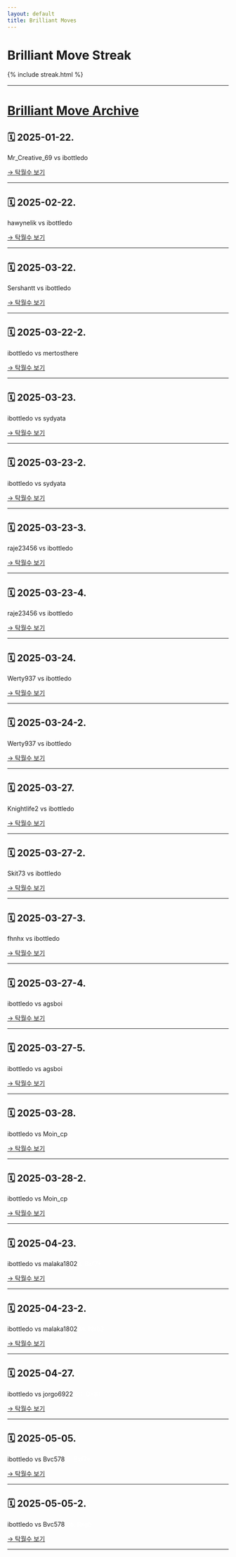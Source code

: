 ```yaml
---
layout: default
title: Brilliant Moves
---
```


<h1>Brilliant Move Streak</h1>
<div>
  {% include streak.html %}
</div>

<div style="margin-top: 16px;"></div>

---

# [Brilliant Move Archive](https://github.com/ibottledo/RecordMyBrilliancy/tree/main)

## 🗓 2025-01-22.
Mr_Creative_69 vs ibottledo

[→ 탁월수 보기](_posts/2025-01-22-brilliant.md)

---

## 🗓 2025-02-22.
hawynelik vs ibottledo

[→ 탁월수 보기](_posts/2025-02-22-brilliant.md)

---

## 🗓 2025-03-22.
Sershantt vs ibottledo

[→ 탁월수 보기](_posts/2025-03-22-brilliant.md)

---

## 🗓 2025-03-22-2.
ibottledo vs mertosthere

[→ 탁월수 보기](_posts/2025-03-22-brilliant-2.md)

---

## 🗓 2025-03-23.
ibottledo vs sydyata

[→ 탁월수 보기](_posts/2025-03-23-brilliant.md)

---

## 🗓 2025-03-23-2.
ibottledo vs sydyata

[→ 탁월수 보기](_posts/2025-03-23-brilliant-2.md)

---

## 🗓 2025-03-23-3.
raje23456 vs ibottledo

[→ 탁월수 보기](_posts/2025-03-23-brilliant-3.md)

---

## 🗓 2025-03-23-4.
raje23456 vs ibottledo

[→ 탁월수 보기](_posts/2025-03-23-brilliant-4.md)

---

## 🗓 2025-03-24.
Werty937 vs ibottledo

[→ 탁월수 보기](_posts/2025-03-24-brilliant.md)

---

## 🗓 2025-03-24-2.
Werty937 vs ibottledo

[→ 탁월수 보기](_posts/2025-03-24-brilliant-2.md)

---

## 🗓 2025-03-27.
Knightlife2 vs ibottledo

[→ 탁월수 보기](_posts/2025-03-27-brilliant.md)

---

## 🗓 2025-03-27-2.
Skit73 vs ibottledo

[→ 탁월수 보기](_posts/2025-03-27-brilliant-2.md)

---

## 🗓 2025-03-27-3.
fhnhx vs ibottledo

[→ 탁월수 보기](_posts/2025-03-27-brilliant-3.md)

---

## 🗓 2025-03-27-4.
ibottledo vs agsboi

[→ 탁월수 보기](_posts/2025-03-27-brilliant-4.md)

---

## 🗓 2025-03-27-5.
ibottledo vs agsboi

[→ 탁월수 보기](_posts/2025-03-27-brilliant-5.md)

---

## 🗓 2025-03-28.
ibottledo vs Moin_cp

[→ 탁월수 보기](_posts/2025-03-28-brilliant.md)

---

## 🗓 2025-03-28-2.
ibottledo vs Moin_cp

[→ 탁월수 보기](_posts/2025-03-28-brilliant-2.md)

---

## 🗓 2025-04-23.
ibottledo vs malaka1802<span style="color:#FFFFFF">6. Bxf7+</span>

[→ 탁월수 보기](_posts/2025-04-23-brilliant.md)

---

## 🗓 2025-04-23-2.
ibottledo vs malaka1802<span style="color:#FFFFFF">34. Nxb3</span>

[→ 탁월수 보기](_posts/2025-04-23-brilliant-2.md)

---

## 🗓 2025-04-27.
ibottledo vs jorgo6922<span style="color:#FFFFFF"> 23. Qe8+</span>

[→ 탁월수 보기](_posts/2025-04-27-brilliant.md)

---

## 🗓 2025-05-05.
ibottledo vs Bvc578<span style="color:#FFFFFF"> 9. Bxf7+</span>

[→ 탁월수 보기](_posts/2025-05-05-brilliant.md)

---

## 🗓 2025-05-05-2.
ibottledo vs Bvc578<span style="color:#FFFFFF"> 25. Rxg5</span>

[→ 탁월수 보기](_posts/2025-05-05-brilliant-2.md)

---

